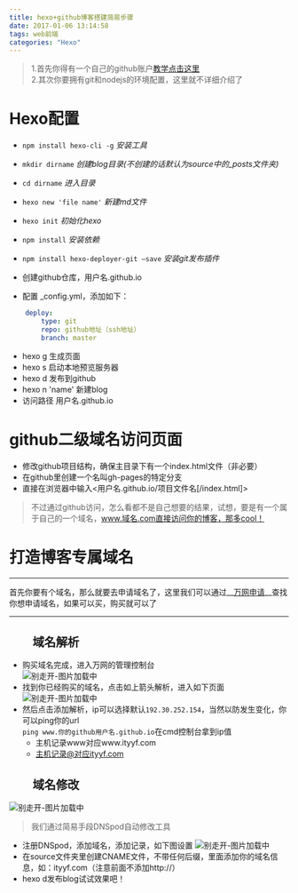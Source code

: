 ```yaml
---
title: hexo+github博客搭建简易步骤  
date: 2017-01-06 13:14:58  
tags: web前端  
categories: "Hexo"    
---
```

> 1.首先你得有一个自己的github账户[教学点击这里](http://wiki.jikexueyuan.com/project/github-basics/sign-up.html)  
2.其次你要拥有git和nodejs的环境配置，这里就不详细介绍了

# Hexo配置
- `npm install hexo-cli -g` *安装工具*
- `mkdir dirname` *创建blog目录(不创建的话默认为source中的_posts文件夹)*
- `cd dirname` *进入目录*
- `hexo new 'file name'` *新建md文件*
- `hexo init` *初始化hexo*
- `npm install` *安装依赖*
- `npm install hexo-deployer-git –save` *安装git发布插件*
- 创建github仓库，用户名.github.io<!--more-->

- 配置 _config.yml，添加如下：
```yaml
    deploy:
        type: git
        repo: github地址（ssh地址）
        branch: master
```
- hexo g 生成页面
- hexo s 启动本地预览服务器
- hexo d 发布到github
- hexo n 'name' 新建blog
- 访问路径 用户名.github.io

# github二级域名访问页面
- 修改github项目结构，确保主目录下有一个index.html文件（非必要）
- 在github里创建一个名叫gh-pages的特定分支
- 直接在浏览器中输入<用户名.github.io/项目文件名[/index.html]>

> 不过通过github访问，怎么看都不是自己想要的结果，试想，要是有一个属于自己的一个域名，www.域名.com直接访问你的博客，那多cool！

# 打造博客专属域名
***
首先你要有个域名，那么就要去申请域名了，这里我们可以通过__[万网申请](https://wanwang.aliyun.com/)__查找你想申请域名，如果可以买，购买就可以了
***

## 　　域名解析
- 购买域名完成，进入万网的管理控制台  
![别走开-图片加载中](../../../../image/yuming01.png)
- 找到你已经购买的域名，点击如上箭头解析，进入如下页面
![别走开-图片加载中](../../../../image/yuming02.png)
- 然后点击添加解析，ip可以选择默认`192.30.252.154`，当然以防发生变化，你可以ping你的url  
`ping www.你的github用户名.github.io`在cmd控制台拿到ip值  
    - 主机记录www对应www.ityyf.com
    - 主机记录@对应ityyf.com
    
## 　　域名修改
![别走开-图片加载中](../../../../image/yuming03.png)
> 我们通过简易手段DNSpod自动修改工具

- 注册DNSpod，添加域名，添加记录，如下图设置
![别走开-图片加载中](../../../../image/yuming04.png)
- 在source文件夹里创建CNAME文件，不带任何后缀，里面添加你的域名信息，如：ityyf.com（注意前面不添加http://）
- hexo d发布blog试试效果吧！

